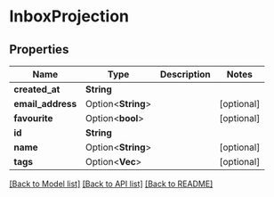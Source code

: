 # InboxProjection

## Properties

Name | Type | Description | Notes
------------ | ------------- | ------------- | -------------
**created_at** | **String** |  | 
**email_address** | Option<**String**> |  | [optional]
**favourite** | Option<**bool**> |  | [optional]
**id** | **String** |  | 
**name** | Option<**String**> |  | [optional]
**tags** | Option<**Vec<String>**> |  | [optional]

[[Back to Model list]](../README.md#documentation-for-models) [[Back to API list]](../README.md#documentation-for-api-endpoints) [[Back to README]](../README.md)


